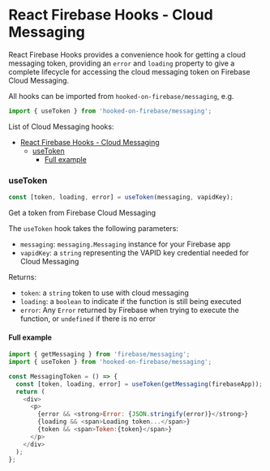 # React Firebase Hooks - Cloud Messaging

React Firebase Hooks provides a convenience hook for getting a cloud messaging token, providing an `error` and `loading` property
to give a complete lifecycle for accessing the cloud messaging token on Firebase Cloud Messaging.

All hooks can be imported from `hooked-on-firebase/messaging`, e.g.

```js
import { useToken } from 'hooked-on-firebase/messaging';
```

List of Cloud Messaging hooks:

- [React Firebase Hooks - Cloud Messaging](#hooked-on-firebase---cloud-messaging)
  - [useToken](#usetoken)
    - [Full example](#full-example)

### useToken

```js
const [token, loading, error] = useToken(messaging, vapidKey);
```

Get a token from Firebase Cloud Messaging

The `useToken` hook takes the following parameters:

- `messaging`: `messaging.Messaging` instance for your Firebase app
- `vapidKey`: a `string` representing the VAPID key credential needed for Cloud Messaging

Returns:

- `token`: a `string` token to use with cloud messaging
- `loading`: a `boolean` to indicate if the function is still being executed
- `error`: Any `Error` returned by Firebase when trying to execute the function, or `undefined` if there is no error

#### Full example

```js
import { getMessaging } from 'firebase/messaging';
import { useToken } from 'hooked-on-firebase/messaging';

const MessagingToken = () => {
  const [token, loading, error] = useToken(getMessaging(firebaseApp));
  return (
    <div>
      <p>
        {error && <strong>Error: {JSON.stringify(error)}</strong>}
        {loading && <span>Loading token...</span>}
        {token && <span>Token:{token}</span>}
      </p>
    </div>
  );
};
```
